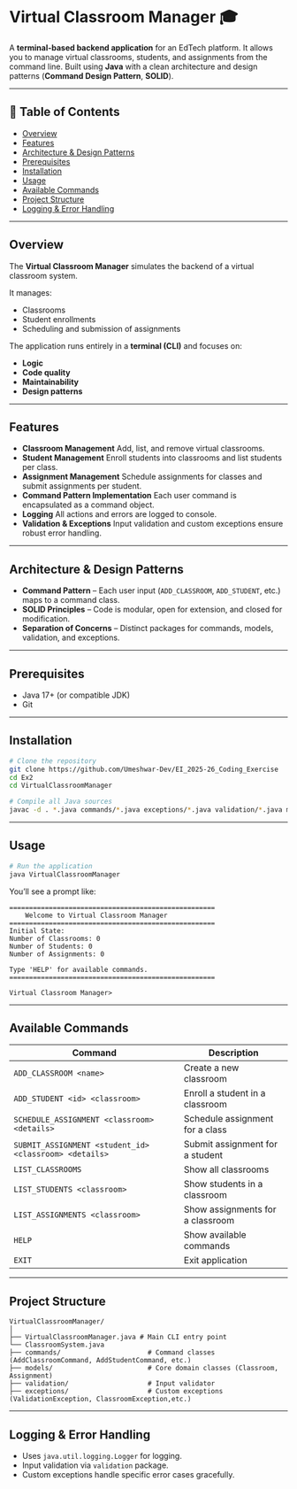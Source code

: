 # Virtual Classroom Manager 🎓

A **terminal-based backend application** for an EdTech platform.
It allows you to manage virtual classrooms, students, and assignments from the command line.
Built using **Java** with a clean architecture and design patterns (**Command Design Pattern**, **SOLID**).

---

## 📜 Table of Contents

* [Overview](#overview)
* [Features](#features)
* [Architecture & Design Patterns](#architecture--design-patterns)
* [Prerequisites](#prerequisites)
* [Installation](#installation)
* [Usage](#usage)
* [Available Commands](#available-commands)
* [Project Structure](#project-structure)
* [Logging & Error Handling](#logging--error-handling)



---

## Overview

The **Virtual Classroom Manager** simulates the backend of a virtual classroom system.

It manages:

* Classrooms
* Student enrollments
* Scheduling and submission of assignments

The application runs entirely in a **terminal (CLI)** and focuses on:

* **Logic**
* **Code quality**
* **Maintainability**
* **Design patterns**

---

## Features

* **Classroom Management**
  Add, list, and remove virtual classrooms.
* **Student Management**
  Enroll students into classrooms and list students per class.
* **Assignment Management**
  Schedule assignments for classes and submit assignments per student.
* **Command Pattern Implementation**
  Each user command is encapsulated as a command object.
* **Logging**
  All actions and errors are logged to console.
* **Validation & Exceptions**
  Input validation and custom exceptions ensure robust error handling.

---

## Architecture & Design Patterns

* **Command Pattern** – Each user input (`ADD_CLASSROOM`, `ADD_STUDENT`, etc.) maps to a command class.
* **SOLID Principles** – Code is modular, open for extension, and closed for modification.
* **Separation of Concerns** – Distinct packages for commands, models, validation, and exceptions.

---

## Prerequisites

* Java 17+ (or compatible JDK)
* Git

---

## Installation

```bash
# Clone the repository
git clone https://github.com/Umeshwar-Dev/EI_2025-26_Coding_Exercise
cd Ex2
cd VirtualClassroomManager

# Compile all Java sources
javac -d . *.java commands/*.java exceptions/*.java validation/*.java models/*java

```

---

## Usage

```bash
# Run the application
java VirtualClassroomManager
```

You’ll see a prompt like:

```
====================================================
    Welcome to Virtual Classroom Manager
====================================================
Initial State:
Number of Classrooms: 0
Number of Students: 0
Number of Assignments: 0

Type 'HELP' for available commands.
====================================================

Virtual Classroom Manager>
```

---

## Available Commands

| Command                                                | Description                      |
| ------------------------------------------------------ | -------------------------------- |
| `ADD_CLASSROOM <name>`                                 | Create a new classroom           |
| `ADD_STUDENT <id> <classroom>`                         | Enroll a student in a classroom  |
| `SCHEDULE_ASSIGNMENT <classroom> <details>`            | Schedule assignment for a class  |
| `SUBMIT_ASSIGNMENT <student_id> <classroom> <details>` | Submit assignment for a student  |
| `LIST_CLASSROOMS`                                      | Show all classrooms              |
| `LIST_STUDENTS <classroom>`                            | Show students in a classroom     |
| `LIST_ASSIGNMENTS <classroom>`                         | Show assignments for a classroom |
| `HELP`                                                 | Show available commands          |
| `EXIT`                                                 | Exit application                 |

---

## Project Structure

```
VirtualClassroomManager/
│
├── VirtualClassroomManager.java # Main CLI entry point
└── ClassroomSystem.java   
├── commands/                      # Command classes (AddClassroomCommand, AddStudentCommand, etc.)
├── models/                        # Core domain classes (Classroom, Assignment)
├── validation/                    # Input validator
├── exceptions/                    # Custom exceptions (ValidationException, ClassroomException,etc.)

```

---

## Logging & Error Handling

* Uses `java.util.logging.Logger` for logging.
* Input validation via `validation` package.
* Custom exceptions handle specific error cases gracefully.
